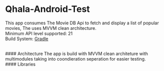 # Qhala-Android-Test
This app consumes The Movie DB Api to fetch and display a list of popular movies, The uses MVVM clean architecture.
<br>
Minimum API level supported: 21
<br>
Build System: [Gradle](https://gradle.org/)

<br>
#### Architecture
The app is build with MVVM clean architeture with multimodules taking into coondieration seperation for easier testing.

<br>
#### Libraries

